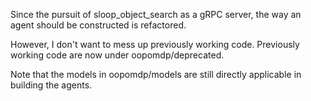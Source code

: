 Since the pursuit of sloop_object_search as a gRPC server,
the way an agent should be constructed is refactored.

However, I don't want to mess up previously working code.
Previously working code are now under oopomdp/deprecated.

Note that the models in oopomdp/models are still directly
applicable in building the agents.
